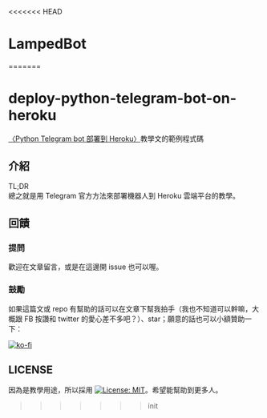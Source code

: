 <<<<<<< HEAD
# LampedBot
=======
# deploy-python-telegram-bot-on-heroku
[〈Python Telegram bot 部署到 Heroku〉](https://medium.com/@hms5232/python-telegram-bot-%E9%83%A8%E7%BD%B2%E5%88%B0-heroku-7cd620866b3e)教學文的範例程式碼  

## 介紹
TL;DR  
總之就是用 Telegram 官方方法來部署機器人到 Heroku 雲端平台的教學。

## 回饋
### 提問
歡迎在文章留言，或是在這邊開 issue 也可以喔。

### 鼓勵
如果這篇文或 repo 有幫助的話可以在文章下幫我拍手（我也不知道可以幹嘛，大概跟 FB 按讚和 twitter 的愛心差不多吧？）、star；願意的話也可以小額贊助一下：  
  
[![ko-fi](https://www.ko-fi.com/img/githubbutton_sm.svg)](https://ko-fi.com/P5P825TZ2)

## LICENSE
因為是教學用途，所以採用 [![License: MIT](https://img.shields.io/badge/License-MIT-yellow.svg)](https://github.com/hms5232/deploy-python-telegram-bot-on-heroku/blob/master/LICENSE)。希望能幫助到更多人。
>>>>>>> init
